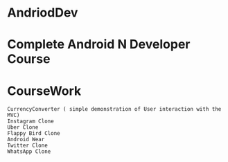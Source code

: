 # AndriodDev
# Complete Android N Developer Course

# CourseWork

	CurrencyConverter ( simple demonstration of User interaction with the MVC)
	Instagram Clone
	Uber Clone
	Flappy Bird Clone
	Android Wear
	Twitter Clone
	WhatsApp Clone
	

